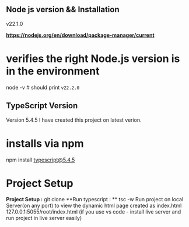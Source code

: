 ## Node js version && Installation 

v22.1.0 

**https://nodejs.org/en/download/package-manager/current**

# verifies the right Node.js version is in the environment
node -v # should print `v22.2.0`


## TypeScript Version

Version 5.4.5
I have created this project on latest verion.
# installs via npm
npm install typescript@5.4.5

# Project Setup 
**Project Setup :**  git clone 
  **Run typescript : ** tsc -w
Run project on local Server(on any port) to view the dynamic html page created as index.html
127.0.0.1:5055/root/index.html (if you use vs code - install live server and run project in live server easily)
